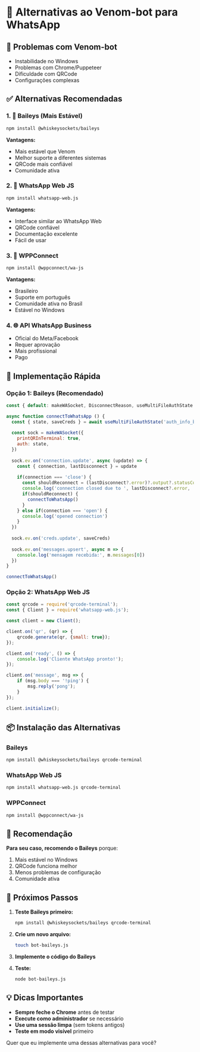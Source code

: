 # 🔄 Alternativas ao Venom-bot para WhatsApp

## 🚨 Problemas com Venom-bot
- Instabilidade no Windows
- Problemas com Chrome/Puppeteer
- Dificuldade com QRCode
- Configurações complexas

## ✅ Alternativas Recomendadas

### 1. 🤖 Baileys (Mais Estável)
```bash
npm install @whiskeysockets/baileys
```

**Vantagens:**
- Mais estável que Venom
- Melhor suporte a diferentes sistemas
- QRCode mais confiável
- Comunidade ativa

### 2. 📱 WhatsApp Web JS
```bash
npm install whatsapp-web.js
```

**Vantagens:**
- Interface similar ao WhatsApp Web
- QRCode confiável
- Documentação excelente
- Fácil de usar

### 3. 🔧 WPPConnect
```bash
npm install @wppconnect/wa-js
```

**Vantagens:**
- Brasileiro
- Suporte em português
- Comunidade ativa no Brasil
- Estável no Windows

### 4. 🌐 API WhatsApp Business
- Oficial do Meta/Facebook
- Requer aprovação
- Mais profissional
- Pago

## 🚀 Implementação Rápida

### Opção 1: Baileys (Recomendado)
```javascript
const { default: makeWASocket, DisconnectReason, useMultiFileAuthState } = require('@whiskeysockets/baileys')

async function connectToWhatsApp () {
  const { state, saveCreds } = await useMultiFileAuthState('auth_info_baileys')
  
  const sock = makeWASocket({
    printQRInTerminal: true,
    auth: state,
  })
  
  sock.ev.on('connection.update', async (update) => {
    const { connection, lastDisconnect } = update
    
    if(connection === 'close') {
      const shouldReconnect = (lastDisconnect?.error)?.output?.statusCode !== DisconnectReason.loggedOut
      console.log('connection closed due to ', lastDisconnect?.error, ', reconnecting ', shouldReconnect)
      if(shouldReconnect) {
        connectToWhatsApp()
      }
    } else if(connection === 'open') {
      console.log('opened connection')
    }
  })
  
  sock.ev.on('creds.update', saveCreds)
  
  sock.ev.on('messages.upsert', async m => {
    console.log('mensagem recebida:', m.messages[0])
  })
}

connectToWhatsApp()
```

### Opção 2: WhatsApp Web JS
```javascript
const qrcode = require('qrcode-terminal');
const { Client } = require('whatsapp-web.js');

const client = new Client();

client.on('qr', (qr) => {
    qrcode.generate(qr, {small: true});
});

client.on('ready', () => {
    console.log('Cliente WhatsApp pronto!');
});

client.on('message', msg => {
    if (msg.body === '!ping') {
        msg.reply('pong');
    }
});

client.initialize();
```

## 📦 Instalação das Alternativas

### Baileys
```bash
npm install @whiskeysockets/baileys qrcode-terminal
```

### WhatsApp Web JS
```bash
npm install whatsapp-web.js qrcode-terminal
```

### WPPConnect
```bash
npm install @wppconnect/wa-js
```

## 🎯 Recomendação

**Para seu caso, recomendo o Baileys** porque:
1. Mais estável no Windows
2. QRCode funciona melhor
3. Menos problemas de configuração
4. Comunidade ativa

## 🚀 Próximos Passos

1. **Teste Baileys primeiro:**
   ```bash
   npm install @whiskeysockets/baileys qrcode-terminal
   ```

2. **Crie um novo arquivo:**
   ```bash
   touch bot-baileys.js
   ```

3. **Implemente o código do Baileys**

4. **Teste:**
   ```bash
   node bot-baileys.js
   ```

## 💡 Dicas Importantes

- **Sempre feche o Chrome** antes de testar
- **Execute como administrador** se necessário
- **Use uma sessão limpa** (sem tokens antigos)
- **Teste em modo visível** primeiro

Quer que eu implemente uma dessas alternativas para você? 